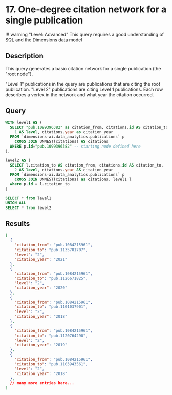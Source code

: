 # 17. One-degree citation network for a single publication

!!! warning "Level: Advanced"
    This query requires a good understanding of SQL and the Dimensions data model

## Description

This query generates a basic citation network for a single publication (the "root node"). 

"Level 1" publications in the query are publications that are citing the root publication. "Level 2" publications are citing Level 1 publications. Each row describes a vertex in the network and what year the citation occurred.

## Query

```sql
WITH level1 AS (
  SELECT "pub.1099396382" as citation_from, citations.id AS citation_to,
    1 AS level, citations.year as citation_year
  FROM `dimensions-ai.data_analytics.publications` p
    CROSS JOIN UNNEST(citations) AS citations
  WHERE p.id="pub.1099396382" -- starting node defined here
),

level2 AS (
  SELECT l.citation_to AS citation_from, citations.id AS citation_to,
    2 AS level, citations.year AS citation_year
  FROM `dimensions-ai.data_analytics.publications` p
    CROSS JOIN UNNEST(citations) as citations, level1 l
  where p.id = l.citation_to
)

SELECT * from level1
UNION ALL
SELECT * from level2
```


## Results


```json
[
  {
    "citation_from": "pub.1084215961",
    "citation_to": "pub.1135701707",
    "level": "2",
    "citation_year": "2021"
  },
  {
    "citation_from": "pub.1084215961",
    "citation_to": "pub.1126671825",
    "level": "2",
    "citation_year": "2020"
  },
  {
    "citation_from": "pub.1084215961",
    "citation_to": "pub.1101037901",
    "level": "2",
    "citation_year": "2018"
  },
  {
    "citation_from": "pub.1084215961",
    "citation_to": "pub.1120764290",
    "level": "2",
    "citation_year": "2019"
  },
  {
    "citation_from": "pub.1084215961",
    "citation_to": "pub.1103943561",
    "level": "2",
    "citation_year": "2018"
  },
  // many more entries here...
]
```
